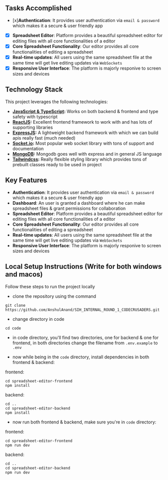 ## Tasks Accomplished

- [x]**Authentication**: It provides user authentication via `email & password` which makes it a secure & user friendly app
- [x] **Spreadsheet Editor**: Platform provides a beautiful spreadsheet editor for editing files with all core functionalities of a editor
- [x] **Core Spreadsheet Functionality**: Our editor provides all core functionalities of editing a spreadsheet
- [x] **Real-time updates**: All users using the same spreadsheet file at the same time will get live editing updates via `WebSockets`
- [x] **Responsive User Interface**: The platform is majorly responive to screen sizes and devices

## Technology Stack

This project leverages the following technologies:

- **[JavaScript & TypeScript](https://www.typescriptlang.org/):** Works on both backend & frontend and type safety with typescript
- **[ReactJS](https://react.dev/):** Excellent frontend framework to work with and has lots of supporting libraries
- **[ExpressJS](https://expressjs.com/):** A lightweight backend framework with which we can build apis really fast (much needed)
- **[Socket.io](https://socket.io/):** Most popular web socket library with tons of support and documentation
- **[MongoDB](https://www.mongodb.com/):** Mongodb goes well with express and in general JS language
- **[Tailwindcss](https://tailwindcss.com/):** Really flexible styling library which provides tons of prebuilt classes ready to be used in project

## Key Features

- **Authentication**: It provides user authentication via `email & password` which makes it a secure & user friendly app
- **Dashboard**: An user is granted a dashboard where he can make spreadsheet files & grant permissions for collaboration
- **Spreadsheet Editor**: Platform provides a beautiful spreadsheet editor for editing files with all core functionalities of a editor
- **Core Spreadsheet Functionality**: Our editor provides all core functionalities of editing a spreadsheet
- **Real-time updates**: All users using the same spreadsheet file at the same time will get live editing updates via `WebSockets`
- **Responsive User Interface**: The platform is majorly responive to screen sizes and devices

## Local Setup Instructions (Write for both windows and macos)

Follow these steps to run the project locally

- clone the repository using the command

```
git clone https://github.com/AnshulAnand/SIH_INTERNAL_ROUND_1_CODECRUSADERS.git
```

- change directory in code

```
cd code
```

- in code directory, you'll find two directories, one for backend & one for frontend, in both directories change the filename from `.env.example` to `.env`

- now while being in the `code` directory, install dependencies in both frontend & backend:

frontend:

```
cd spreadsheet-editor-frontend
npm install
```

backend:

```
cd ..
cd spreadsheet-editor-backend
npm install
```

- now run both frontend & backend, make sure you're in `code` directory:

frontend:

```
cd spreadsheet-editor-frontend
npm run dev
```

backend:

```
cd ..
cd spreadsheet-editor-backend
npm run dev
```
